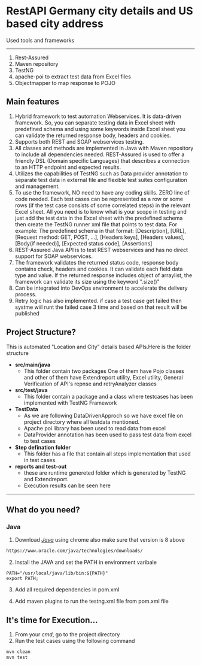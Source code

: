 # RestAPI Germany city details and US based city address



Used tools and frameworks

---------------------------------------
1. Rest-Assured
2. Maven repository 
3. TestNG
4. apache-poi to extract test data from Excel files
5. Objectmapper to map response to POJO


Main features
----------------------------
1. Hybrid framework to test automation Webservices. It is data-driven framework. So, you can separate testing data in Excel sheet with predefined schema and using some keywords inside Excel sheet you can validate the returned response body, headers and cookies.
2. Supports both REST and SOAP webservices testing. 
3. All classes and methods are implemented in Java with Maven repository to include all dependencies needed. REST-Assured is used to offer a friendly DSL (Domain specific Languages) that describes a connection to an HTTP endpoint and expected results.
4. Utilizes the capabilities of TestNG such as Data provider annotation to separate test data in external file and flexible test suites configuration and management.
5. To use the framework, NO need to have any coding skills. ZERO line of code needed. Each test cases can be represented as a row or some rows (if the test case consists of some correlated steps) in the relevant Excel sheet. All you need is to know what is your scope in testing and just add the test data in the Excel sheet with the predefined schema then create the TestNG runner xml file that points to test data. For example:
The predefined schema in that format:
[Description], [URL], [Request method: GET, POST, ...], [Headers keys], [Headers values], [Body(if needed)], [Expected status code], [Assertions]
6. REST-Assured Java API is to test REST webservices and has no direct support for SOAP webservices.
7. The framework validates the returned status code, response body contains check, headers and cookies. It can validate each field data type and value. If the returned response includes object of arraylist, the framework can validate its size using the keyword ".size()"
8. Can be integrated into DevOps environment to accelerate the delivery process. 
9. Retry logic has also implemented. if case a test case get failed then systme wiil runt the failed case 3 time and based on that result will be published


## Project Structure?
This is automated "Location and City" details based APIs.Here is the folder structure 
* **src/main/java**
    * This folder contain two packages One of them have Pojo classes and other of them have Extendreport utility, Excel utility, General Verification of API's repnse and retryAnalyzer classes
* **src/test/java**
    * This folder contain a package and a class where testcases has been implemented with TestNG Framework
* **TestData**
    * As we are following DataDrivenApproch so we have excel file on project directory where all testdata mentioned.
	* Apache poi library has been used to read data from excel
	* DataProvider annotation has been used to pass test data from excel to test cases 
* **Step defination folder**
    * This folder has a file that contain all steps implementation that used in test cases.
* **reports and test-out**
    * these are runtime genereted folder which is generated by TestNG and Extendreport.
	* Execution results can be seen here
---

## What do you need?
### Java
1. Download _[Java](https://www.oracle.com/java/technologies/downloads/)_ using chrome also make sure that version is 8 above
  ```sh
  https://www.oracle.com/java/technologies/downloads/
  ```
2. Install the JAVA and set the PATH in environment varibale
  ```
  PATH="/usr/local/java/lib/bin:${PATH}"
  export PATH;
  ```

3. Add all required dependencies in pom.xml

4. Add maven plugins to run the testng.xml file from pom.xml file


## It's time for Execution...
1. From your _cmd_, go to the project directory
2. Run the test cases using the following command
  ```sh
  mvn clean
  mvn test
  ```

 